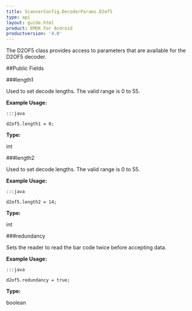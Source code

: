 ```yaml
---
title: ScannerConfig.DecoderParams.D2of5
type: api
layout: guide.html
product: EMDK For Android
productversion: '4.0'
---
```



The D2OF5 class provides access to parameters that are available for
 the D2OF5 decoder.

##Public Fields

###length1

Used to set decode lengths. The valid range is 0 to 55.
 
 

**Example Usage:**
	
	:::java
	
	d2of5.length1 = 0;
	


**Type:**

int

###length2

Used to set decode lengths. The valid range is 0 to 55.
 
 

**Example Usage:**
	
	:::java
	
	d2of5.length2 = 14;
	


**Type:**

int

###redundancy

Sets the reader to read the bar code twice before accepting data.
 
 

**Example Usage:**
	
	:::java
	
	d2of5.redundancy = true;
	


**Type:**

boolean









